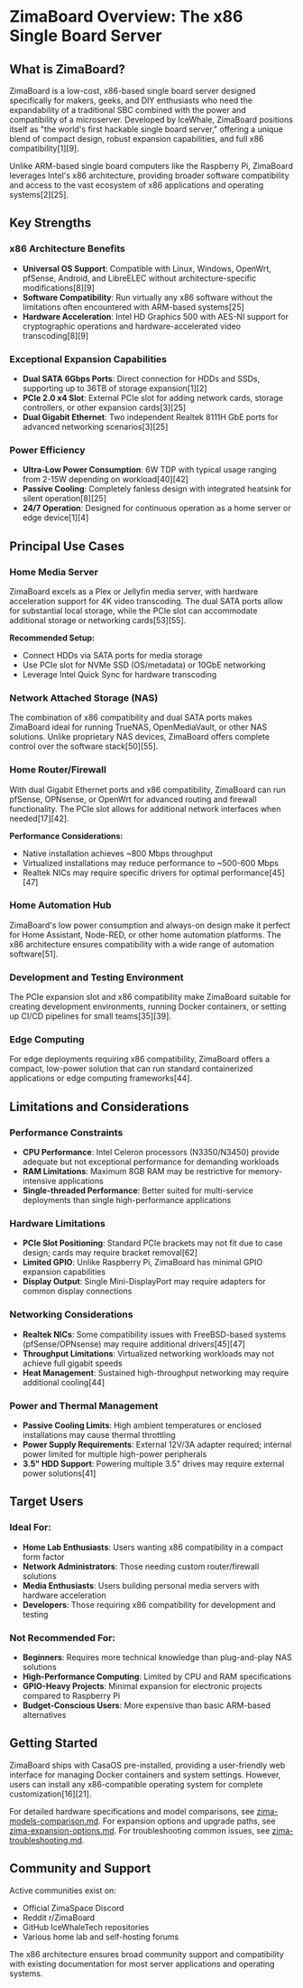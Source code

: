 # ZimaBoard Overview: The x86 Single Board Server

## What is ZimaBoard?

ZimaBoard is a low-cost, x86-based single board server designed specifically for makers, geeks, and DIY enthusiasts who need the expandability of a traditional SBC combined with the power and compatibility of a microserver. Developed by IceWhale, ZimaBoard positions itself as "the world's first hackable single board server," offering a unique blend of compact design, robust expansion capabilities, and full x86 compatibility[1][9].

Unlike ARM-based single board computers like the Raspberry Pi, ZimaBoard leverages Intel's x86 architecture, providing broader software compatibility and access to the vast ecosystem of x86 applications and operating systems[2][25].

## Key Strengths

### x86 Architecture Benefits
- **Universal OS Support**: Compatible with Linux, Windows, OpenWrt, pfSense, Android, and LibreELEC without architecture-specific modifications[8][9]
- **Software Compatibility**: Run virtually any x86 software without the limitations often encountered with ARM-based systems[25]
- **Hardware Acceleration**: Intel HD Graphics 500 with AES-NI support for cryptographic operations and hardware-accelerated video transcoding[8][9]

### Exceptional Expansion Capabilities
- **Dual SATA 6Gbps Ports**: Direct connection for HDDs and SSDs, supporting up to 36TB of storage expansion[1][2]
- **PCIe 2.0 x4 Slot**: External PCIe slot for adding network cards, storage controllers, or other expansion cards[3][25]
- **Dual Gigabit Ethernet**: Two independent Realtek 8111H GbE ports for advanced networking scenarios[3][25]

### Power Efficiency
- **Ultra-Low Power Consumption**: 6W TDP with typical usage ranging from 2-15W depending on workload[40][42]
- **Passive Cooling**: Completely fanless design with integrated heatsink for silent operation[8][25]
- **24/7 Operation**: Designed for continuous operation as a home server or edge device[1][4]

## Principal Use Cases

### Home Media Server
ZimaBoard excels as a Plex or Jellyfin media server, with hardware acceleration support for 4K video transcoding. The dual SATA ports allow for substantial local storage, while the PCIe slot can accommodate additional storage or networking cards[53][55].

**Recommended Setup:**
- Connect HDDs via SATA ports for media storage
- Use PCIe slot for NVMe SSD (OS/metadata) or 10GbE networking
- Leverage Intel Quick Sync for hardware transcoding

### Network Attached Storage (NAS)
The combination of x86 compatibility and dual SATA ports makes ZimaBoard ideal for running TrueNAS, OpenMediaVault, or other NAS solutions. Unlike proprietary NAS devices, ZimaBoard offers complete control over the software stack[50][55].

### Home Router/Firewall
With dual Gigabit Ethernet ports and x86 compatibility, ZimaBoard can run pfSense, OPNsense, or OpenWrt for advanced routing and firewall functionality. The PCIe slot allows for additional network interfaces when needed[17][42].

**Performance Considerations:**
- Native installation achieves ~800 Mbps throughput
- Virtualized installations may reduce performance to ~500-600 Mbps
- Realtek NICs may require specific drivers for optimal performance[45][47]

### Home Automation Hub
ZimaBoard's low power consumption and always-on design make it perfect for Home Assistant, Node-RED, or other home automation platforms. The x86 architecture ensures compatibility with a wide range of automation software[51].

### Development and Testing Environment
The PCIe expansion slot and x86 compatibility make ZimaBoard suitable for creating development environments, running Docker containers, or setting up CI/CD pipelines for small teams[35][39].

### Edge Computing
For edge deployments requiring x86 compatibility, ZimaBoard offers a compact, low-power solution that can run standard containerized applications or edge computing frameworks[44].

## Limitations and Considerations

### Performance Constraints
- **CPU Performance**: Intel Celeron processors (N3350/N3450) provide adequate but not exceptional performance for demanding workloads
- **RAM Limitations**: Maximum 8GB RAM may be restrictive for memory-intensive applications
- **Single-threaded Performance**: Better suited for multi-service deployments than single high-performance applications

### Hardware Limitations
- **PCIe Slot Positioning**: Standard PCIe brackets may not fit due to case design; cards may require bracket removal[62]
- **Limited GPIO**: Unlike Raspberry Pi, ZimaBoard has minimal GPIO expansion capabilities
- **Display Output**: Single Mini-DisplayPort may require adapters for common display connections

### Networking Considerations
- **Realtek NICs**: Some compatibility issues with FreeBSD-based systems (pfSense/OPNsense) may require additional drivers[45][47]
- **Throughput Limitations**: Virtualized networking workloads may not achieve full gigabit speeds
- **Heat Management**: Sustained high-throughput networking may require additional cooling[44]

### Power and Thermal Management
- **Passive Cooling Limits**: High ambient temperatures or enclosed installations may cause thermal throttling
- **Power Supply Requirements**: External 12V/3A adapter required; internal power limited for multiple high-power peripherals
- **3.5" HDD Support**: Powering multiple 3.5" drives may require external power solutions[41]

## Target Users

### Ideal For:
- **Home Lab Enthusiasts**: Users wanting x86 compatibility in a compact form factor
- **Network Administrators**: Those needing custom router/firewall solutions
- **Media Enthusiasts**: Users building personal media servers with hardware acceleration
- **Developers**: Those requiring x86 compatibility for development and testing

### Not Recommended For:
- **Beginners**: Requires more technical knowledge than plug-and-play NAS solutions
- **High-Performance Computing**: Limited by CPU and RAM specifications
- **GPIO-Heavy Projects**: Minimal expansion for electronic projects compared to Raspberry Pi
- **Budget-Conscious Users**: More expensive than basic ARM-based alternatives

## Getting Started

ZimaBoard ships with CasaOS pre-installed, providing a user-friendly web interface for managing Docker containers and system settings. However, users can install any x86-compatible operating system for complete customization[16][21].

For detailed hardware specifications and model comparisons, see [zima-models-comparison.md](zima-models-comparison.md).
For expansion options and upgrade paths, see [zima-expansion-options.md](zima-expansion-options.md).
For troubleshooting common issues, see [zima-troubleshooting.md](zima-troubleshooting.md).

## Community and Support

Active communities exist on:
- Official ZimaSpace Discord
- Reddit r/ZimaBoard
- GitHub IceWhaleTech repositories
- Various home lab and self-hosting forums

The x86 architecture ensures broad community support and compatibility with existing documentation for most server applications and operating systems.